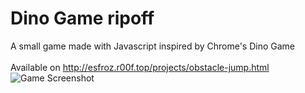 # Dino Game ripoff

A small game made with Javascript inspired by Chrome's Dino Game<br><br>
Available on http://esfroz.r00f.top/projects/obstacle-jump.html<br>
![Game Screenshot](https://github.com/HmsGoBrr/pwojekts/blob/master/gamescreenshot.PNG?raw=true)
